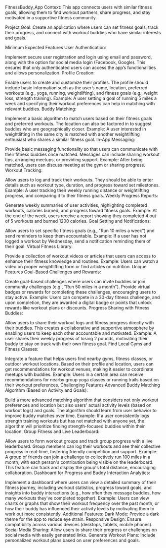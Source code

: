 FitnessBuddy_App
Context:
This app connects users with similar fitness goals, allowing them to find workout partners, share progress, and stay motivated in a supportive fitness community.

Project Goal:
Create an application where users can set fitness goals, track their progress, and connect with workout buddies who have similar interests and goals.

Minimum Expected Features
User Authentication:

Implement secure user registration and login using email and password, along with the option for social media login (Facebook, Google). This ensures that only authenticated users can access the app’s functionalities and allows personalization.
Profile Creation:

Enable users to create and customize their profiles. The profile should include basic information such as the user’s name, location, preferred workouts (e.g., yoga, running, weightlifting), and fitness goals (e.g., weight loss, strength training).
Example: A user setting a goal of running 5 miles a week and specifying their workout preferences can help in matching with relevant buddies.
Buddy Matching:

Implement a basic algorithm to match users based on their fitness goals and preferred workouts. The location can also be factored in to suggest buddies who are geographically closer.
Example: A user interested in weightlifting in the same city is matched with another weightlifting enthusiast who shares a similar fitness goal.
In-App Messaging:

Provide basic messaging functionality so that users can communicate with their fitness buddies once matched. Messages can include sharing workout tips, arranging meetups, or providing support.
Example: After being matched, users can discuss meeting at the gym or sharing progress.
Workout Tracking:

Allow users to log and track their workouts. They should be able to enter details such as workout type, duration, and progress toward set milestones.
Example: A user tracking their weekly running distance or weightlifting progress, and comparing it to their fitness goals.
Weekly Progress Reports:

Generate weekly summaries of user activities, highlighting completed workouts, calories burned, and progress toward fitness goals.
Example: At the end of the week, users receive a report showing they completed 4 out of 5 workouts and burned 1200 calories.
Goal Setting and Notifications:

Allow users to set specific fitness goals (e.g., "Run 10 miles a week") and send reminders to keep them accountable.
Example: If a user has not logged a workout by Wednesday, send a notification reminding them of their goal.
Virtual Fitness Library:

Provide a collection of workout videos or articles that users can access to enhance their fitness knowledge and routines.
Example: Users can watch a video on proper weightlifting form or find articles on nutrition.
Unique Features
Goal-Based Challenges and Rewards:

Create goal-based challenges where users can invite buddies or join community challenges (e.g., "Run 50 miles in a month"). Provide virtual badges or rewards for completing these challenges, encouraging users to stay active.
Example: Users can compete in a 30-day fitness challenge, and upon completion, they are awarded a digital badge or points that unlock rewards like workout plans or discounts.
Progress Sharing with Fitness Buddies:

Allow users to share their workout logs and fitness progress directly with their buddies. This creates a collaborative and supportive atmosphere by enabling users to keep each other accountable and motivated.
Example: A user shares their weekly progress of losing 2 pounds, motivating their buddy to stay on track with their own fitness goal.
Find Local Gyms and Fitness Classes:

Integrate a feature that helps users find nearby gyms, fitness classes, or outdoor workout locations. Based on their profile and location, users can get recommendations for workout venues, making it easier to coordinate meetups with buddies.
Example: Users in a certain area can receive recommendations for nearby group yoga classes or running trails based on their workout preferences.
Challenging Features
Advanced Buddy Matching Algorithm (Based on Activity and Goals):

Build a more advanced matching algorithm that considers not only workout preferences and location but also users' actual activity levels (based on workout logs) and goals. The algorithm should learn from user behavior to improve buddy matches over time.
Example: If a user consistently logs strength training workouts but has not matched with anyone yet, the algorithm will prioritize finding strength-focused buddies within their location.
Group Fitness and Live Leaderboard:

Allow users to form workout groups and track group progress with a live leaderboard. Group members can log their workouts and see their collective progress in real-time, fostering friendly competition and support.
Example: A group of friends can join a challenge to collectively run 100 miles in a month, with each person's contribution being visible on the leaderboard. This feature can track and display the group's total distance, encouraging collaboration.
Dashboard for Progress and Buddy Interaction Analytics:

Implement a dashboard where users can view a detailed summary of their fitness journey, including workout statistics, progress toward goals, and insights into buddy interactions (e.g., how often they message buddies, how many workouts they've completed together).
Example: Users can view charts or graphs that show their workout frequency over the past month, or how their buddy has influenced their activity levels by motivating them to work out more consistently.
Additional Features:
Dark Mode: Provide a dark theme for the app to reduce eye strain.
Responsive Design: Ensure compatibility across various devices (desktops, tablets, mobile phones).
Social Media Sharing: Allow users to share their progress or challenges on social media with easily generated links.
Generate Workout Plans: Include personalized workout plans based on user preferences and goals.
